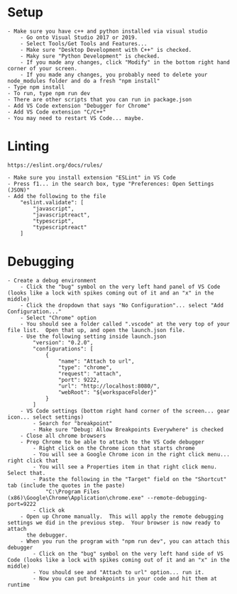 # Setup
	- Make sure you have c++ and python installed via visual studio
		- Go onto Visual Studio 2017 or 2019.
		- Select Tools/Get Tools and Features...
		- Make sure "Desktop Development with C++" is checked.
		- Maky sure "Python Development" is checked.
		- If you made any changes, click "Modify" in the bottom right hand corner of your screen.
		- If you made any changes, you probably need to delete your node_modules folder and do a fresh "npm install"
	- Type npm install
	- To run, type npm run dev
	- There are other scripts that you can run in package.json
	- Add VS Code extension "Debugger for Chrome"
	- Add VS Code extension "C/C++"
	- You may need to restart VS Code... maybe.

# Linting
    https://eslint.org/docs/rules/

    - Make sure you install extension "ESLint" in VS Code
	- Press f1... in the search box, type "Preferences: Open Settings (JSON)"
	- Add the following to the file
		"eslint.validate": [
			"javascript",
			"javascriptreact",
			"typescript",
			"typescriptreact"
		]

# Debugging
	- Create a debug environment
		- Click the "bug" symbol on the very left hand panel of VS Code (looks like a lock with spikes coming out of it and an "x" in the middle)
		- Click the dropdown that says "No Configuration"... select "Add Configuration..."
		- Select "Chrome" option
		- You should see a folder called ".vscode" at the very top of your file list.  Open that up, and open the launch.json file.
		- Use the following setting inside launch.json
			"version": "0.2.0",
			"configurations": [
				{
					"name": "Attach to url",
					"type": "chrome",
					"request": "attach",
					"port": 9222,
					"url": "http://localhost:8080/",
					"webRoot": "${workspaceFolder}"
				}
			]
		- VS Code settings (bottom right hand corner of the screen... gear icon... select settings)
			- Search for "breakpoint"
			- Make sure "Debug: Allow Breakpoints Everywhere" is checked
		- Close all chrome browsers
		- Prep Chrome to be able to attach to the VS Code debugger
			- Right click on the Chrome icon that starts chrome
			- You will see a Google Chrome icon in the right click menu... right click that
			- You will see a Properties item in that right click menu.  Select that.
			- Paste the following in the "Target" field on the "Shortcut" tab (include the quotes in the paste)
				"C:\Program Files (x86)\Google\Chrome\Application\chrome.exe" --remote-debugging-port=9222
			- Click ok
		- Open up Chrome manually.  This will apply the remote debugging settings we did in the previous step.  Your browser is now ready to attach 
		  the debugger.
		- When you run the program with "npm run dev", you can attach this debugger
			- Click on the "bug" symbol on the very left hand side of VS Code (looks like a lock with spikes coming out of it and an "x" in the middle)
			- You should see and "Attach to url" option... run it.
			- Now you can put breakpoints in your code and hit them at runtime

